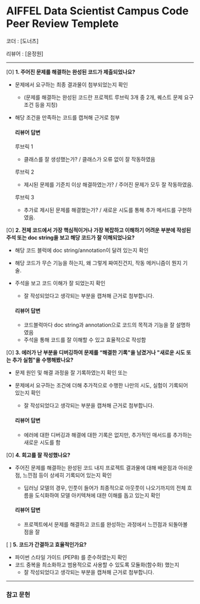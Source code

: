 # AIFFEL Data Scientist Campus Code Peer Review Templete

코더 : [도너츠]

리뷰어 : [윤정원]

---
[O]  **1. 주어진 문제를 해결하는 완성된 코드가 제출되었나요?**
- 문제에서 요구하는 최종 결과물이 첨부되었는지 확인
	- (문제를 해결하는 완성된 코드란 프로젝트 루브릭 3개 중 2개, 퀘스트 문제 요구조건 등을 지칭)
- 해당 조건을 만족하는 코드를 캡쳐해 근거로 첨부

  #### 리뷰어 답변
  루브릭 1
  
  - 클래스를 잘 생성했는가? / 클래스가 오류 없이 잘 작동하였음
    
  루브릭 2
  
  - 제시된 문제를 기준치 이상 해결하였는가? / 주어진 문제가 모두 잘 작동하였음.

  루브릭 3
  
  - 추가로 제시된 문제를 해결했는가? / 새로운 시도를 통해 추가 메서드를 구현하였음.
    
[O]  **2. 전체 코드에서 가장 핵심적이거나 가장 복잡하고 이해하기 어려운 부분에 작성된 
	주석 또는 doc string을 보고 해당 코드가 잘 이해되었나요?**
- 해당 코드 블럭에 doc string/annotation이 달려 있는지 확인
- 해당 코드가 무슨 기능을 하는지, 왜 그렇게 짜여진건지, 작동 메커니즘이 뭔지 기술.
- 주석을 보고 코드 이해가 잘 되었는지 확인
	- 잘 작성되었다고 생각되는 부분을 캡쳐해 근거로 첨부합니다.

  #### 리뷰어 답변
  - 코드블럭마다 doc string과 annotation으로 코드의 목적과 기능을 잘 설명하였음
  - 주석을 통해 코드를 잘 이해할 수 있고 효율적으로 작성함
        
[O]  **3. 에러가 난 부분을 디버깅하여 문제를 “해결한 기록"을 남겼거나 "새로운 시도 
또는 추가 실험"을 수행해봤나요?**
- 문제 원인 및 해결 과정을 잘 기록하였는지 확인 또는
- 문제에서 요구하는 조건에 더해 추가적으로 수행한 나만의 시도, 실험이 기록되어 있는지 확인
	- 잘 작성되었다고 생각되는 부분을 캡쳐해 근거로 첨부합니다.
   
   #### 리뷰어 답변
  - 에러에 대한 디버깅과 해결에 대한 기록은 없지만, 추가적인 매서드를 추가하는 새로운 시도를 함
        
[O]  **4. 회고를 잘 작성했나요?**
- 주어진 문제를 해결하는 완성된 코드 내지 프로젝트 결과물에 대해 배운점과 아쉬운점, 느낀점 등이 상세히 기록되어 있는지 확인
    - 딥러닝 모델의 경우, 인풋이 들어가 최종적으로 아웃풋이 나오기까지의 전체 흐름을 도식화하여 모델 아키텍쳐에 대한 이해를 돕고 있는지 확인
 
   #### 리뷰어 답변
  - 프로젝트에서 문제를 해결하고 코드를 완성하는 과정에서 느낀점과 되돌아볼 점을 잘 

[ ]  **5. 코드가 간결하고 효율적인가요?**
- 파이썬 스타일 가이드 (PEP8) 를 준수하였는지 확인
- 코드 중복을 최소화하고 범용적으로 사용할 수 있도록 모듈화(함수화) 했는지
	- 잘 작성되었다고 생각되는 부분을 캡쳐해 근거로 첨부합니다.

---
### 참고 문헌
